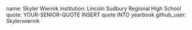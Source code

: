 name: Skyler Wiernik
institution: Lincoln Sudbury Regional High School
quote: YOUR-SENIOR-QUOTE INSERT quote INTO yearbook
github_user: Skylerwiernik
